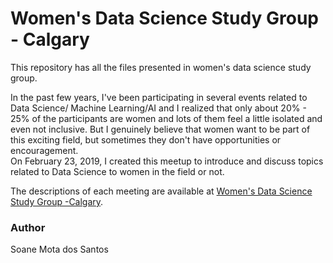 # Women's Data Science Study Group - Calgary

This repository has all the files presented in women's data science study group.

In the past few years, I've been participating in several events related to Data Science/ Machine Learning/AI and I realized that only about 20% - 25% of the participants are women and lots of them feel a little isolated and even not inclusive. 
But I genuinely believe that women want to be part of this exciting field, but sometimes they don't have opportunities or encouragement.  
On February 23, 2019, I created this meetup to introduce and discuss topics related to Data Science to women in the field or not. 

The descriptions of each meeting are available at [Women's Data Science Study Group -Calgary](https://www.meetup.com/Womens-Data-Science-Study-Group-Calgary/).

### Author
Soane Mota dos Santos

